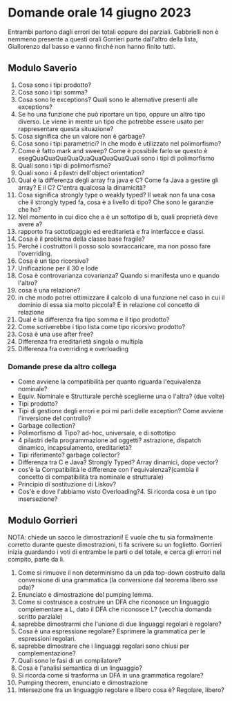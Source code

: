 # Domande orale 14 giugno 2023

Entrambi partono dagli errori dei totali oppure dei parziali.
Gabbrielli non è nemmeno presente a questi orali
Gorrieri parte dall'altro della lista, Giallorenzo dal basso e vanno finché non hanno finito tutti.

## Modulo Saverio

1. Cosa sono i tipi prodotto?
2. Cosa sono i tipi somma?
3. Cosa sono le exceptions? Quali sono le alternative presenti alle exceptions?
4. Se ho una funzione che può riportare un tipo, oppure un altro tipo diverso. Le viene in mente un tipo che potrebbe essere usato per rappresentare questa situazione?
5. Cosa significa che un valore non è garbage?
6. Cosa sono i tipi parametrici? In che modo è utilizzato nel polimorfismo?
7. Come è fatto mark and sweep? Come è possibile farlo se questo è esegQuaQuaQuaQuaQuaQuaQuaQuaQuali sono i tipi di polimorfismo
8. Quali sono i tipi di polimorfismo?
9. Quali sono i 4 pilastri dell'object orientation?
10. Qual è la differenza degli array fra java e C? Come fa Java a gestire gli array? E il C? C'entra qualcosa la dinamicità?
11. Cosa significa strongly type o weakly typed? Il weak non fa una cosa che il strongly typed fa, cosa è a livello di tipo? Che sono le garanzie che ho?
12. Nel momento in cui dico che a è un sottotipo di b, quali proprietà deve avere a?
13. rapporto fra sottotipaggio ed ereditarietà e fra interfacce e classi.
14. Cosa è il problema della classe base fragile?
15. Perché i costruttori li posso solo sovraccaricare, ma non posso fare l'overriding.
16. Cosa è un tipo ricorsivo?
17. Unificazione per il 30 e lode
18. Cosa è controvarianza covarianza? Quando si manifesta uno e quando l'altro?
19. cosa è una relazione?
20. in che modo potrei ottimizzare il calcolo di una funzione nel caso in cui il dominio di essa sia molto piccola? È in relazione col concetto di relazione
21. Qual è la differenza fra tipo somma e il tipo prodotto?
22. Come scriverebbe i tipo lista come tipo ricorsivo prodotto?
23. Cosa è una use after free?
24. Differenza fra ereditarietà singola o multipla
25. Differenza fra overriding e overloading

### Domande prese da altro collega

- Come avviene la compatibilità per quanto riguarda l'equivalenza nominale?
- Equiv. Nominale e Strutturale perchè sceglierne una o l'altra? (due volte)
- Tipi prodotto?
- Tipi di gestione degli errori e poi mi parli delle exception? Come avviene l'inversione del controllo?
- Garbage collection?
- Polimorfismo di Tipo? ad-hoc, universale, e di sottotipo
- 4 pilastri della programmazione ad oggetti? astrazione, dispatch dinamico, incapsulamento, ereditarietà?
- Tipi riferimento? garbage collector?
- Differenza tra C e Java? Strongly Typed? Array dinamici, dope vector?
- cos'è la Compatibilità le differenze con l'equivalenza?(cambia il concetto di compatibilità tra nominale e strutturale)
- Principio di sostituzione di Liskov?
- Cos'è e dove l'abbiamo visto Overloading?4. Si ricorda cosa è un tipo insersezione?

## Modulo Gorrieri

NOTA: chiede un sacco le dimostrazioni! E vuole che tu sia formalmente corretto durante queste dimostrazioni, ti fa scrivere su un foglietto.
Gorrieri inizia guardando i voti di entrambe le parti o del totale, e cerca gli errori nel compito, parte da lì.

1. Come si rimuove il non determinismo da un pda top-down costruito dalla conversione di una grammatica (la conversione dal teorema libero sse pda)?
2. Enunciato e dimostrazione del pumping lemma.
3. Come si costruisce a costruire un DFA che riconosce un linguaggio complementare a L, dato il DFA che riconosce L? (vecchia domanda scritto parziale)
4. saprebbe dimostrarmi che l'unione di due linguaggi regolari è regolare?
5. Cosa è una espressione regolare? Esprimere la grammatica per le espressioni regolari.
6. saprebbe dimostrare che i linguaggi regolari sono chiusi per complementazione?
7. Quali sono le fasi di un compilatore?
8. Cosa è l'analisi semantica di un linguaggio?
9. Si ricorda come si trasforma un DFA in una grammatica regolare?
10. Pumping theorem, enunciato e dimostrazione
11. Intersezione fra un linguaggio regolare e libero cosa è? Regolare, libero?

